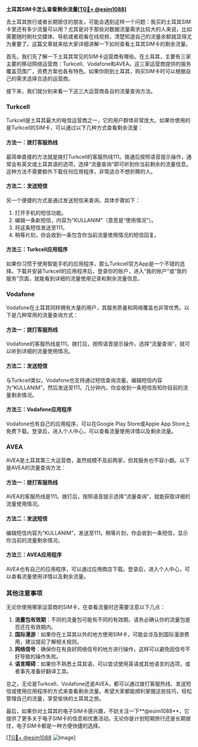 **土耳其SIM卡怎么查看剩余流量[[TG💪+ @esim1088](https://t.me/s/esim1088)]**

去土耳其旅行或者长期居住的朋友，可能会遇到这样一个问题：我买的土耳其SIM卡里还有多少流量可以用？尤其是对于那些对数据流量需求比较大的人来说，比如需要随时刷社交媒体、导航或者观看在线视频，清楚知道自己的流量余额就显得尤为重要了。这篇文章就来给大家详细讲解一下如何查看土耳其SIM卡的剩余流量。

首先，我们先了解一下土耳其常见的SIM卡运营商有哪些。在土耳其，主要有三家主要的移动网络运营商：Turkcell、Vodafone和AVEA。这三家运营商提供的服务覆盖范围广，资费方案也各有特色。如果你刚到土耳其，购买SIM卡时可以根据自己的需求选择合适的运营商。

接下来，我们就分别来看一下这三大运营商各自的流量查询方法。

### Turkcell

Turkcell是土耳其最大的电信运营商之一，它的用户群体非常庞大。如果你使用的是Turkcell的SIM卡，可以通过以下几种方式查看剩余流量：

#### 方法一：拨打客服热线
最简单直接的方法就是拨打Turkcell的客服热线111。拨通后按照语音提示操作，通常会有英文或土耳其语的选项，选择“流量查询”即可听到你当前剩余的流量信息。这种方法不需要额外下载任何应用程序，非常适合不想折腾的人。

#### 方法二：发送短信
另一个便捷的方式是通过发送短信来查询。具体步骤如下：
1. 打开手机的短信功能。
2. 编辑一条新短信，内容为“KULLANIM”（意思是“使用情况”）。
3. 将这条短信发送至111。
4. 稍等片刻，你会收到一条包含你当前流量使用情况的短信回复。

#### 方法三：Turkcell应用程序
如果你习惯于使用智能手机的应用程序，那么Turkcell官方App是一个不错的选择。下载并安装Turkcell的应用程序后，登录你的账户，进入“我的账户”或“我的服务”页面，就能看到详细的流量使用记录和剩余流量信息。

### Vodafone

Vodafone在土耳其同样拥有大量的用户，其服务质量和网络覆盖也非常优秀。以下是几种常用的流量查询方式：

#### 方法一：拨打客服热线
Vodafone的客服热线是111。拨打后，按照语音提示操作，选择“流量查询”，就可以听到详细的流量使用情况。

#### 方法二：发送短信
与Turkcell类似，Vodafone也支持通过短信查询流量。编辑短信内容为“KULLANIM”，然后发送至111。几分钟内，你会收到一条短信告知你目前的流量剩余情况。

#### 方法三：Vodafone应用程序
Vodafone也有自己的应用程序，可以在Google Play Store或Apple App Store上免费下载。登录后，进入个人中心，可以查看流量使用详情以及剩余流量。

### AVEA

AVEA是土耳其第三大运营商，虽然规模不及前两家，但其服务也不容小觑。以下是AVEA的流量查询方法：

#### 方法一：拨打客服热线
AVEA的客服热线是111。拨打后，按照语音提示选择“流量查询”，就能获取详细的流量使用情况。

#### 方法二：发送短信
编辑短信内容为“KULLANIM”，发送至111。稍等片刻，你会收到一条短信，显示你当前的流量剩余情况。

#### 方法三：AVEA应用程序
AVEA也有自己的应用程序，可以通过应用商店下载。登录后，进入个人中心，可以查看流量使用详情以及剩余流量。

### 其他注意事项

无论你使用哪家运营商的SIM卡，在查看流量时还需要注意以下几点：

1. **流量包有效期**：不同的流量包可能有不同的有效期，请务必确认你的流量包是否还在有效期内。
2. **国际漫游**：如果你在土耳其以外的地方使用SIM卡，可能会涉及到国际漫游费用，建议提前了解相关规则。
3. **网络信号**：确保你在有良好网络信号的地方进行操作，这样可以避免因信号不好导致的操作失败。
4. **语言障碍**：如果你不熟悉土耳其语，可以尝试使用英语或其他语言的选项，或者事先准备好翻译工具。

总之，无论是Turkcell、Vodafone还是AVEA，都可以通过拨打客服热线、发送短信或使用应用程序的方式来查看剩余流量。希望大家都能顺利掌握这些技巧，轻松管理自己的流量，享受愉快的土耳其之旅。

最后，如果你对土耳其的电子SIM卡感兴趣，不妨关注一下**@esim1088**，它提供了更多关于电子SIM卡的信息和优惠活动。无论你是计划短期旅行还是长期居住，电子SIM卡都是一种方便快捷的选择。

[[TG💪+ @esim1088](https://t.me/s/esim1088) ![Image](https://i.postimg.cc/4NQfJmqS/Snipaste-2025-05-13-00-14-12.png)]